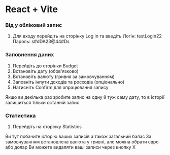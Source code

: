 # React + Vite

### Від у обліковий запис

1. Для входу перейдіть на сторінку Log in та введіть
   Логін: testLogin22
   Пароль: s#dDA23@44#Ds

### Заповнення даних

1. Перейдіть до сторінки Budget
2. Встановіть дату (обов'язково)
3. Встановіть валюту (гривня за замовчуванням)
4. Заповніть інпути доходів та росходів (опціонально)
5. Натисніть Confirm для опрацювання запису

Якщо ви декілька раз зробите запис на одну й туж саму дату, то в історії залишиться тільки останній запис

### Статистика

1. Перейдіть на сторінку Statistics

Ви тут побачите історію ваших записів а також загальний балас
За замовчуванням встановлена валюта у гривні, але можна обрати євро або долар
Ви можете видаляти ваші записи через кнопку X
